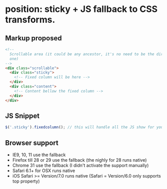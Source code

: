 # position: sticky + JS fallback to CSS transforms.

## Markup proposed

```html
<!--
  Scrollable area (it could be any ancestor, it's no need to be the direct
  one)
-->
<div class="scrollable">
  <div class="sticky">
    <!-- Fixed column will be here -->
  </div>
  <div class="content">
    <!-- Content bellow the fixed column -->
  </div>
</div>
```

## JS Snippet

```js
$('.sticky').fixedcolumn(); // this will handle all the JS show for you
```
## Browser support

  - IE9, 10, 11 use the fallback
  - Firefox till 28 or 29 use the fallback (the nighly for 28 runs native)
  - Chrome 31 use the fallback (I didn't activate the support manually)
  - Safari 6.1+ for OSX runs native
  - iOS Safari >= Version/7.0 runs native (Safari = Version/6.0 only supports top property)
